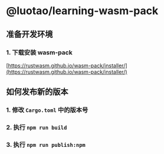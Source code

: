 # @luotao/learning-wasm-pack

## 准备开发环境

### 1. 下载安装 wasm-pack

[https://rustwasm.github.io/wasm-pack/installer/](https://rustwasm.github.io/wasm-pack/installer/)

## 如何发布新的版本

### 1. 修改 `Cargo.toml` 中的版本号

### 2. 执行 `npm run build`

### 3. 执行 `npm run publish:npm`